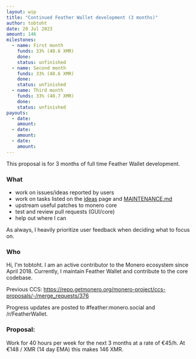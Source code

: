 ```yaml
---
layout: wip
title: "Continued Feather Wallet development (3 months)"
author: tobtoht
date: 20 Jul 2023
amount: 146
milestones:
  - name: First month 
    funds: 33% (48.6 XMR)
    done: 
    status: unfinished
  - name: Second month
    funds: 33% (48.6 XMR)
    done: 
    status: unfinished
  - name: Third month
    funds: 33% (48.7 XMR)
    done: 
    status: unfinished
payouts:
  - date:
    amount:
  - date:
    amount:
  - date:
    amount:
---
```



This proposal is for 3 months of full time Feather Wallet development.

### What

- work on issues/ideas reported by users
- work on tasks listed on the [ideas](https://featherwallet.org/ideas/) page and [MAINTENANCE.md](https://github.com/feather-wallet/feather/blob/master/MAINTENANCE.md)
- upstream useful patches to monero core
- test and review pull requests (GUI/core)
- help out where I can

As always, I heavily prioritize user feedback when deciding what to focus on.

### Who

Hi, I'm tobtoht. I am an active contributor to the Monero ecosystem since April 2018. Currently, I maintain Feather Wallet and contribute to the core codebase.

Previous CCS: https://repo.getmonero.org/monero-project/ccs-proposals/-/merge_requests/376

Progress updates are posted to #feather:monero.social and /r/FeatherWallet.

### Proposal:

Work for 40 hours per week for the next 3 months at a rate of €45/h. At €148 / XMR (14 day EMA) this makes 146 XMR.
